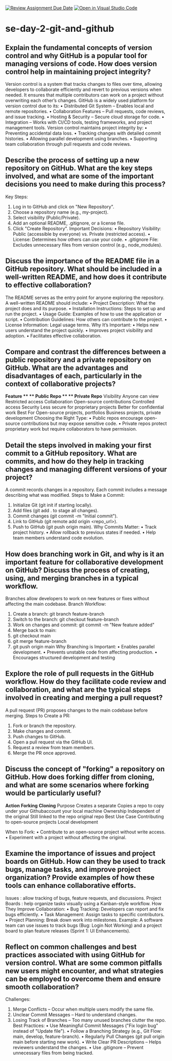[![Review Assignment Due Date](https://classroom.github.com/assets/deadline-readme-button-22041afd0340ce965d47ae6ef1cefeee28c7c493a6346c4f15d667ab976d596c.svg)](https://classroom.github.com/a/8wgCKhpZ)
[![Open in Visual Studio Code](https://classroom.github.com/assets/open-in-vscode-2e0aaae1b6195c2367325f4f02e2d04e9abb55f0b24a779b69b11b9e10269abc.svg)](https://classroom.github.com/online_ide?assignment_repo_id=18898965&assignment_repo_type=AssignmentRepo)
# se-day-2-git-and-github
## Explain the fundamental concepts of version control and why GitHub is a popular tool for managing versions of code. How does version control help in maintaining project integrity?
Version control is a system that tracks changes to files over time, allowing developers to collaborate efficiently and revert to previous versions when needed. It ensures that multiple contributors can work on a project without overwriting each other’s changes.
GitHub is a widely used platform for version control due to its:
•	Distributed Git System – Enables local and remote repositories.
•	Collaboration Features – Pull requests, code reviews, and issue tracking.
•	Hosting & Security – Secure cloud storage for code.
•	Integration – Works with CI/CD tools, testing frameworks, and project management tools.
Version control maintains project integrity by:
•	Preventing accidental data loss.
•	Tracking changes with detailed commit histories.
•	Allowing parallel development using branches.
•	Supporting team collaboration through pull requests and code reviews.


## Describe the process of setting up a new repository on GitHub. What are the key steps involved, and what are some of the important decisions you need to make during this process?
Key Steps:
1.	Log in to GitHub and click on "New Repository".
2.	Choose a repository name (e.g., my-project).
3.	Select visibility (Public/Private).
4.	Add an optional README, .gitignore, or a license file.
5.	Click "Create Repository".
Important Decisions:
•	Repository Visibility: Public (accessible by everyone) vs. Private (restricted access).
•	License: Determines how others can use your code.
•	.gitignore File: Excludes unnecessary files from version control (e.g., node_modules).

## Discuss the importance of the README file in a GitHub repository. What should be included in a well-written README, and how does it contribute to effective collaboration?
The README serves as the entry point for anyone exploring the repository.
A well-written README should include:
•	Project Description: What the project does and its purpose.
•	Installation Instructions: Steps to set up and run the project.
•	Usage Guide: Examples of how to use the application or script.
•	Contribution Guidelines: How others can contribute to the project.
•	License Information: Legal usage terms.
Why It’s Important:
•	Helps new users understand the project quickly.
•	Improves project visibility and adoption.
•	Facilitates effective collaboration.

## Compare and contrast the differences between a public repository and a private repository on GitHub. What are the advantages and disadvantages of each, particularly in the context of collaborative projects?
**Feature	**              ** Public Repo	**               **  Private Repo**
Visibility           	Anyone can view                Restricted access
Collaboration        	Open-source contributions	     Controlled access
Security	     Less secure for proprietary projects	  Better for confidential work
Best For
Open-source 
projects, portfolios	   Business projects,             private development
Choosing the Right Type:
•	Public repos encourage open-source contributions but may expose sensitive code.
•	Private repos protect proprietary work but require collaborators to have permission.

## Detail the steps involved in making your first commit to a GitHub repository. What are commits, and how do they help in tracking changes and managing different versions of your project?
A commit records changes in a repository. Each commit includes a message describing what was modified.
Steps to Make a Commit:
1.	Initialize Git (git init if starting locally).
2.	Add files (git add . to stage all changes).
3.	Commit changes (git commit -m "Initial commit").
4.	Link to GitHub (git remote add origin <repo_url>).
5.	Push to GitHub (git push origin main).
Why Commits Matter:
•	Track project history.
•	Allow rollback to previous states if needed.
•	Help team members understand code evolution.

## How does branching work in Git, and why is it an important feature for collaborative development on GitHub? Discuss the process of creating, using, and merging branches in a typical workflow.
Branches allow developers to work on new features or fixes without affecting the main codebase.
Branch Workflow:
1.	Create a branch: git branch feature-branch
2.	Switch to the branch: git checkout feature-branch
3.	Work on changes and commit: git commit -m "New feature added"
4.	Merge back to main:
5.	git checkout main
6.	git merge feature-branch
7.	git push origin main
Why Branching is Important:
•	Enables parallel development.
•	Prevents unstable code from affecting production.
•	Encourages structured development and testing

## Explore the role of pull requests in the GitHub workflow. How do they facilitate code review and collaboration, and what are the typical steps involved in creating and merging a pull request?
A pull request (PR) proposes changes to the main codebase before merging.
Steps to Create a PR:
1.	Fork or branch the repository.
2.	Make changes and commit.
3.	Push changes to GitHub.
4.	Open a pull request via the GitHub UI.
5.	Request a review from team members.
6.	Merge the PR once approved.

## Discuss the concept of "forking" a repository on GitHub. How does forking differ from cloning, and what are some scenarios where forking would be particularly useful?
**Action**                     **Forking**                  **Cloning**
Purpose	                Creates a separate                 Copies a repo to
                copy under your Githubaccount	           your local machine
Ownership	       Independent of the original            Still linked to the
                        repo                             original repo
Best Use Case	   Contributing to open-source projects	           Local development

When to Fork:
•	Contribute to an open-source project without write access.
•	Experiment with a project without affecting the original.

 
## Examine the importance of issues and project boards on GitHub. How can they be used to track bugs, manage tasks, and improve project organization? Provide examples of how these tools can enhance collaborative efforts.
Issues : allow tracking of bugs, feature requests, and discussions.
Project Boards :  help organize tasks visually using a Kanban-style workflow.
How They Improve Collaboration:
•	Bug Tracking: Developers can report and fix bugs efficiently.
•	Task Management: Assign tasks to specific contributors.
•	Project Planning: Break down work into milestones.
Example:
A software team can use issues to track bugs (Bug: Login Not Working) and a project board to plan feature releases (Sprint 1: UI Enhancements).

 
## Reflect on common challenges and best practices associated with using GitHub for version control. What are some common pitfalls new users might encounter, and what strategies can be employed to overcome them and ensure smooth collaboration?
Challenges:
1.	Merge Conflicts – Occur when multiple users modify the same file.
2.	Unclear Commit Messages – Hard to understand changes.
3.	Losing Track of Branches – Too many unused branches clutter the repo.
Best Practices:
•	Use Meaningful Commit Messages ("Fix login bug" instead of "Update file").
•	Follow a Branching Strategy (e.g., Git Flow: main, develop, feature-branch).
•	Regularly Pull Changes (git pull origin main before starting new work).
•	Write Clear PR Descriptions – Helps reviewers understand the changes.
•	Use .gitignore – Prevent unnecessary files from being tracked.

